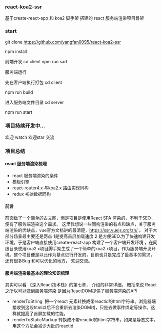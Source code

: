 ### react-koa2-ssr 
基于create-react-app 和 koa2 脚手架 搭建的 react 服务端渲染项目骨架

### start

git clone https://github.com/yangfan0095/react-koa2-ssr

npm install 

前端开发 
cd client 
npm run sart

服务端运行

先在客户端执行打包
cd client 

npm run build

进入服务端文件目录
cd server

npm run start

### 项目持续开发中...

欢迎 watch 欢迎star 交流


###  项目总结

#### react 服务端渲染梳理
* react 服务端渲染的条件
* 模板引擎
* react-router4.x 与koa2.x 路由实现同构
* redux 初始数据同构

#### 前言
 前面做了一个简单的古文网，但是项目是使用React SPA 渲染的，不利于SEO，便有了服务端渲染这个需求。 这里我想说一些同构渲染的有点和缺点，关于服务端渲染的优缺点，vue官方文档讲的最清楚，https://ssr.vuejs.org/zh/ 。 对于大部分场景最主要还是两点 1是提高首屏加载速度 2 是方便SEO.为了快速构建开发环境，于是客户端直接使用create-react-app 构建了一个客户端开发环境 ，在同级目录使用koa2.x项目脚手架生成了一个简单的koa2.x项目，作为服务端开发环境。整个项目便是以此作为基点进行开发的，目前也只是完成了最基本的需求， 还有很多Bug 和可以优化的地方， 欢迎交流。

#### 服务端渲染最基本的理论知识梳理
其实可以看 《深入React技术栈》的第七章， 介绍的非常详细。
概括来说 React 之所以可以做到服务端渲染 是因为ReactDOM提供了服务端渲染的API 
* renderToString  把一个react 元素转换成带reactid的html字符串。浏览器端接收到这段html以后不会重新去渲染DOM树，只是去做事件绑定等操作。这样就提高了首屏加载的性能。
* renderToStaticMarkup 转换成不带reactid的html字符串，如果是静态文本，用这个方法会减少大批的reactid.



 
 






